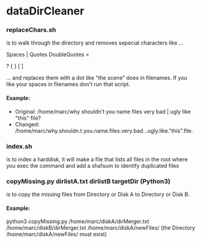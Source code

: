 # dataDirCleaner

### replaceChars.sh
is to walk through the directory and removes sepecial characters like ...

Spaces
|
Quotes
DoubleQuotes
<
>
?
{
}
[
]

... and replaces them with a dot like "the scene" does in filenames. If you like your spaces in filenames don't run that script.

#### Example:
* Original: /home/marc/why shouldn't you name files very bad | ugly like "this" file?
* Changed:  /home/marc/why.shouldn.t.you.name.files.very.bad...ugly.like."this".file.


### index.sh
is to index a harddisk, it will make a file that lists all files in the root where you exec the command and add a sha1sum to identify duplicated files


### copyMissing.py dirlistA.txt dirlistB targetDir (Python3)
is to copy the missing files from Directory or Disk A to Directory or Disk B.

#### Example:
python3 copyMissing.py /home/marc/diskA/dirMerger.txt /home/marc/diskB/dirMerger.txt /home/marc/diskA/newFiles/
(the Directory /home/marc/diskA/newFiles/ must exist)

